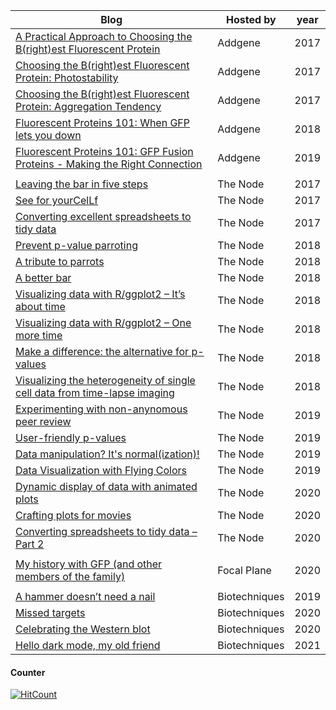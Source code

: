 | **Blog**                                                                                                                                                               | **Hosted by** | **year** |
|------------------------------------------------------------------------------------------------------------------------------------------------------------------------|---------------|----------|
| [A Practical Approach to Choosing the B(right)est Fluorescent Protein](https://blog.addgene.org/a-practical-approach-to-choosing-the-brightest-fluorescent-protein)    | Addgene       | 2017     |
| [Choosing the B(right)est Fluorescent Protein: Photostability](https://blog.addgene.org/choosing-the-brightest-fluorescent-protein-photostability)                     | Addgene       | 2017     |
| [Choosing the B(right)est Fluorescent Protein: Aggregation Tendency](https://blog.addgene.org/choosing-the-brightest-fluorescent-protein-aggregation-tendancy)         | Addgene       | 2017     |
| [Fluorescent Proteins 101: When GFP lets you down](https://blog.addgene.org/when-gfp-lets-you-down)                                                                    | Addgene       | 2018     |
| [Fluorescent Proteins 101: GFP Fusion Proteins - Making the Right Connection](https://blog.addgene.org/gfp-fusion-proteins-making-the-right-connection)                | Addgene       | 2019     |
|                                                                                                                                                                        |               |          |
| [Leaving the bar in five steps](https://thenode.biologists.com/leaving-bar-five-steps/research/)                                                                       | The Node      | 2017     |
| [See for yourCelLf](https://thenode.biologists.com/see-for-yourcellf/education/)                                                                                       | The Node      | 2017     |
| [Converting excellent spreadsheets to tidy data](https://thenode.biologists.com/converting-excellent-spreadsheets-tidy-data/education/)                                | The Node      | 2017     |
| [Prevent p-value parroting](https://thenode.biologists.com/p-value-parroting/research/)                                                                                | The Node      | 2018     |
| [A tribute to parrots](https://thenode.biologists.com/parrot-lut/research/)                                                                                            | The Node      | 2018     |
| [A better bar](https://thenode.biologists.com/a-better-bar/education/)                                                                                                 | The Node      | 2018     |
| [Visualizing data with R/ggplot2 – It’s about time](https://thenode.biologists.com/visualizing-data-with-r-ggplot2/education/)                                         | The Node      | 2018     |
| [Visualizing data with R/ggplot2 – One more time](https://thenode.biologists.com/visualizing-data-one-more-time/education/)                                            | The Node      | 2018     |
| [Make a difference: the alternative for p-values](https://thenode.biologists.com/quantification-of-differences-as-alternative-for-p-values/research/)                  | The Node      | 2018     |
| [Visualizing the heterogeneity of single cell data from time-lapse imaging](https://thenode.biologists.com/visualizing-heterogeneity-of-imaging-data/research/)        | The Node      | 2018     |
| [Experimenting with non-anynomous peer review](https://thenode.biologists.com/experimenting-with-non-anonymous-peer-review/discussion/)                                | The Node      | 2019     |
| [User-friendly p-values](https://thenode.biologists.com/user-friendly-p-values/research/)                                                                              | The Node      | 2019     |
| [Data manipulation? It's normal(ization)!](https://thenode.biologists.com/data-normalization/research/)                                                                | The Node      | 2019     |
| [Data Visualization with Flying Colors](https://thenode.biologists.com/data-visualization-with-flying-colors/research/)                                                | The Node      | 2019     |
| [Dynamic display of data with animated plots](https://thenode.biologists.com/dynamic-display-of-data-with-animated-plots/research/)                                    | The Node      | 2020     |
| [Crafting plots for movies](https://thenode.biologists.com/crafting-plots-for-movies/research/)                                                                        | The Node      | 2020     |
| [Converting spreadsheets to tidy data – Part 2](https://thenode.biologists.com/converting-excellent-spreadsheets-part2/research/)                                                                        | The Node      | 2020     |
|                                                                                                                                                                        |               |          |
| [My history with GFP (and other members of the family)](https://focalplane.biologists.com/2020/07/07/my-history-with-gfp-and-other-members-of-the-family/)             | Focal Plane   | 2020     |
|                                                                                                                                                                        |               |          |
| [A hammer doesn’t need a nail](https://www.biotechniques.com/bioengineering-biophysics/a-hammer-doesnt-need-a-nail/)                                                   | Biotechniques | 2019     |
| [Missed targets](https://www.biotechniques.com/crispr/missed-targets/)                                                                                                 | Biotechniques | 2020     |
| [Celebrating the Western blot](https://www.biotechniques.com/proteomics/celebrating-the-western-blot/)                                                                 | Biotechniques | 2020     |
| [Hello dark mode, my old friend](https://www.biotechniques.com/lab-design-machinery/hello-dark-mode-my-old-friend/)                                                                 | Biotechniques | 2021     |



#### Counter
[![HitCount](http://hits.dwyl.com/JoachimGoedhart/blogs.svg)](http://hits.dwyl.com/JoachimGoedhart/blogs)
